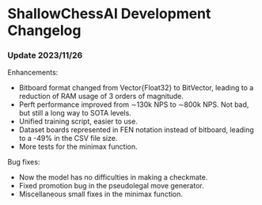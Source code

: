 # ShallowChessAI Development Changelog

### Update 2023/11/26

Enhancements:

* Bitboard format changed from Vector{Float32} to BitVector, leading to a reduction of RAM usage of 3 orders of magnitude.
* Perft performance improved from ∼130k NPS to ∼800k NPS. Not bad, but still a long way to SOTA levels.
* Unified training script, easier to use.
* Dataset boards represented in FEN notation instead of bitboard, leading to a -49% in the CSV file size.
* More tests for the minimax function.

Bug fixes:

* Now the model has no difficulties in making a checkmate.
* Fixed promotion bug in the pseudolegal move generator.
* Miscellaneous small fixes in the minimax function.
